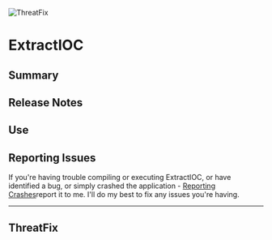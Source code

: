 ![ThreatFix](http://cdn1.editmysite.com/uploads/5/1/4/0/51408561/background-images/1387838909.png)

ExtractIOC
===============

Summary
---------------

Release Notes
---------------

Use
---------------

Reporting Issues
----------------
If you're having trouble compiling or executing ExtractIOC, or have identified
a bug, or simply crashed the application - [Reporting Crashes]report it to me. I'll do my best
to fix any issues you're having.

[Reporting Crashes]: https://github.com/threatfix/ExtractIOC/wiki

---------------
ThreatFix
----------------

